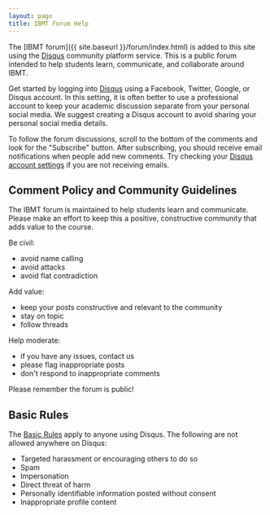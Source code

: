 ```yaml
---
layout: page
title: IBMT Forum Help
---
```


The [IBMT forum]({{ site.baseurl }}/forum/index.html) is added to this site using the [Disqus](https://disqus.com/) community platform service.
This is a public forum intended to help students learn, communicate, and collaborate around IBMT.

Get started by logging into [Disqus](https://disqus.com/) using a Facebook, Twitter, Google, or Disqus account. 
In this setting, it is often better to use a professional account to keep your academic discussion separate from your personal social media.
We suggest creating a Disqus account to avoid sharing your personal social media details.

To follow the forum discussions, scroll to the bottom of the comments and look for the "Subscribe" button. 
After subscribing, you should receive email notifications when people add new comments. 
Try checking your [Disqus account settings](https://disqus.com/home/settings/email/) if you are not receiving emails.

## Comment Policy and Community Guidelines

The IBMT forum is maintained to help students learn and communicate.
Please make an effort to keep this a positive, constructive community that adds value to the course. 

Be civil:
- avoid name calling
- avoid attacks
- avoid flat contradiction

Add value:
- keep your posts constructive and relevant to the community
- stay on topic
- follow threads

Help moderate:
- if you have any issues, contact us
- please flag inappropriate posts
- don't respond to inappropriate comments

Please remember the forum is public!

## Basic Rules

The [Basic Rules](https://help.disqus.com/customer/portal/articles/1753105-basic-rules-for-disqus-powered-profiles-and-discussions) apply to anyone using Disqus. 
The following are not allowed anywhere on Disqus:

- Targeted harassment or encouraging others to do so
- Spam
- Impersonation
- Direct threat of harm
- Personally identifiable information posted without consent
- Inappropriate profile content
